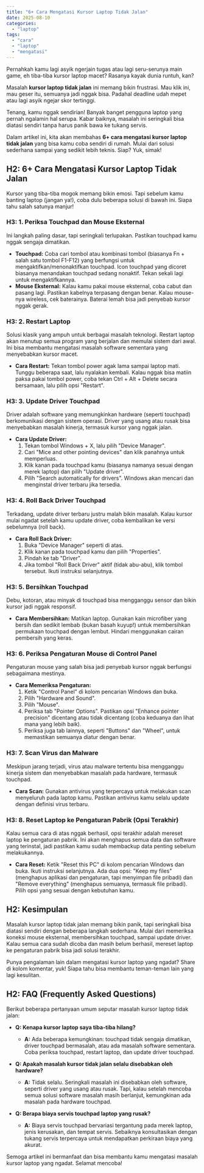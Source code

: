 ```yaml
---
title: "6+ Cara Mengatasi Kursor Laptop Tidak Jalan"
date: 2025-08-10
categories: 
  - "laptop"
tags: 
  - "cara"
  - "laptop"
  - "mengatasi"
---
```


Pernahkah kamu lagi asyik ngerjain tugas atau lagi seru-serunya main game, eh tiba-tiba kursor laptop macet? Rasanya kayak dunia runtuh, kan?

Masalah **kursor laptop tidak jalan** ini memang bikin frustrasi. Mau klik ini, mau geser itu, semuanya jadi nggak bisa. Padahal deadline udah mepet atau lagi asyik ngejar skor tertinggi.

Tenang, kamu nggak sendirian! Banyak banget pengguna laptop yang pernah ngalamin hal serupa. Kabar baiknya, masalah ini seringkali bisa diatasi sendiri tanpa harus panik bawa ke tukang servis.

Dalam artikel ini, kita akan membahas **6+ cara mengatasi kursor laptop tidak jalan** yang bisa kamu coba sendiri di rumah. Mulai dari solusi sederhana sampai yang sedikit lebih teknis. Siap? Yuk, simak!

## H2: 6+ Cara Mengatasi Kursor Laptop Tidak Jalan

Kursor yang tiba-tiba mogok memang bikin emosi. Tapi sebelum kamu banting laptop (jangan ya!), coba dulu beberapa solusi di bawah ini. Siapa tahu salah satunya manjur!

### H3: 1. Periksa Touchpad dan Mouse Eksternal

Ini langkah paling dasar, tapi seringkali terlupakan. Pastikan touchpad kamu nggak sengaja dimatikan.

- **Touchpad:** Coba cari tombol atau kombinasi tombol (biasanya Fn + salah satu tombol F1-F12) yang berfungsi untuk mengaktifkan/menonaktifkan touchpad. Icon touchpad yang dicoret biasanya menandakan touchpad sedang nonaktif. Tekan sekali lagi untuk mengaktifkannya.
- **Mouse Eksternal:** Kalau kamu pakai mouse eksternal, coba cabut dan pasang lagi. Pastikan kabelnya terpasang dengan benar. Kalau mouse-nya wireless, cek baterainya. Baterai lemah bisa jadi penyebab kursor nggak gerak.

### H3: 2. Restart Laptop

Solusi klasik yang ampuh untuk berbagai masalah teknologi. Restart laptop akan menutup semua program yang berjalan dan memulai sistem dari awal. Ini bisa membantu mengatasi masalah software sementara yang menyebabkan kursor macet.

- **Cara Restart:** Tekan tombol power agak lama sampai laptop mati. Tunggu beberapa saat, lalu nyalakan kembali. Kalau nggak bisa matiin paksa pakai tombol power, coba tekan Ctrl + Alt + Delete secara bersamaan, lalu pilih opsi "Restart".

### H3: 3. Update Driver Touchpad

Driver adalah software yang memungkinkan hardware (seperti touchpad) berkomunikasi dengan sistem operasi. Driver yang usang atau rusak bisa menyebabkan masalah kinerja, termasuk kursor yang nggak jalan.

- **Cara Update Driver:**
    1. Tekan tombol Windows + X, lalu pilih "Device Manager".
    2. Cari "Mice and other pointing devices" dan klik panahnya untuk memperluas.
    3. Klik kanan pada touchpad kamu (biasanya namanya sesuai dengan merek laptop) dan pilih "Update driver".
    4. Pilih "Search automatically for drivers". Windows akan mencari dan menginstal driver terbaru jika tersedia.

### H3: 4. Roll Back Driver Touchpad

Terkadang, update driver terbaru justru malah bikin masalah. Kalau kursor mulai ngadat setelah kamu update driver, coba kembalikan ke versi sebelumnya (roll back).

- **Cara Roll Back Driver:**
    1. Buka "Device Manager" seperti di atas.
    2. Klik kanan pada touchpad kamu dan pilih "Properties".
    3. Pindah ke tab "Driver".
    4. Jika tombol "Roll Back Driver" aktif (tidak abu-abu), klik tombol tersebut. Ikuti instruksi selanjutnya.

### H3: 5. Bersihkan Touchpad

Debu, kotoran, atau minyak di touchpad bisa mengganggu sensor dan bikin kursor jadi nggak responsif.

- **Cara Membersihkan:** Matikan laptop. Gunakan kain microfiber yang bersih dan sedikit lembab (bukan basah kuyup!) untuk membersihkan permukaan touchpad dengan lembut. Hindari menggunakan cairan pembersih yang keras.

### H3: 6. Periksa Pengaturan Mouse di Control Panel

Pengaturan mouse yang salah bisa jadi penyebab kursor nggak berfungsi sebagaimana mestinya.

- **Cara Memeriksa Pengaturan:**
    1. Ketik "Control Panel" di kolom pencarian Windows dan buka.
    2. Pilih "Hardware and Sound".
    3. Pilih "Mouse".
    4. Periksa tab "Pointer Options". Pastikan opsi "Enhance pointer precision" dicentang atau tidak dicentang (coba keduanya dan lihat mana yang lebih baik).
    5. Periksa juga tab lainnya, seperti "Buttons" dan "Wheel", untuk memastikan semuanya diatur dengan benar.

### H3: 7. Scan Virus dan Malware

Meskipun jarang terjadi, virus atau malware tertentu bisa mengganggu kinerja sistem dan menyebabkan masalah pada hardware, termasuk touchpad.

- **Cara Scan:** Gunakan antivirus yang terpercaya untuk melakukan scan menyeluruh pada laptop kamu. Pastikan antivirus kamu selalu update dengan definisi virus terbaru.

### H3: 8. Reset Laptop ke Pengaturan Pabrik (Opsi Terakhir)

Kalau semua cara di atas nggak berhasil, opsi terakhir adalah mereset laptop ke pengaturan pabrik. Ini akan menghapus semua data dan software yang terinstal, jadi pastikan kamu sudah membackup data penting sebelum melakukannya.

- **Cara Reset:** Ketik "Reset this PC" di kolom pencarian Windows dan buka. Ikuti instruksi selanjutnya. Ada dua opsi: "Keep my files" (menghapus aplikasi dan pengaturan, tapi menyimpan file pribadi) dan "Remove everything" (menghapus semuanya, termasuk file pribadi). Pilih opsi yang sesuai dengan kebutuhan kamu.

## H2: Kesimpulan

Masalah kursor laptop tidak jalan memang bikin panik, tapi seringkali bisa diatasi sendiri dengan beberapa langkah sederhana. Mulai dari memeriksa koneksi mouse eksternal, membersihkan touchpad, sampai update driver. Kalau semua cara sudah dicoba dan masih belum berhasil, mereset laptop ke pengaturan pabrik bisa jadi solusi terakhir.

Punya pengalaman lain dalam mengatasi kursor laptop yang ngadat? Share di kolom komentar, yuk! Siapa tahu bisa membantu teman-teman lain yang lagi kesulitan.

## H2: FAQ (Frequently Asked Questions)

Berikut beberapa pertanyaan umum seputar masalah kursor laptop tidak jalan:

- **Q: Kenapa kursor laptop saya tiba-tiba hilang?**
    
    - **A:** Ada beberapa kemungkinan: touchpad tidak sengaja dimatikan, driver touchpad bermasalah, atau ada masalah software sementara. Coba periksa touchpad, restart laptop, dan update driver touchpad.
- **Q: Apakah masalah kursor tidak jalan selalu disebabkan oleh hardware?**
    
    - **A:** Tidak selalu. Seringkali masalah ini disebabkan oleh software, seperti driver yang usang atau rusak. Tapi, kalau setelah mencoba semua solusi software masalah masih berlanjut, kemungkinan ada masalah pada hardware touchpad.
- **Q: Berapa biaya servis touchpad laptop yang rusak?**
    
    - **A:** Biaya servis touchpad bervariasi tergantung pada merek laptop, jenis kerusakan, dan tempat servis. Sebaiknya konsultasikan dengan tukang servis terpercaya untuk mendapatkan perkiraan biaya yang akurat.

Semoga artikel ini bermanfaat dan bisa membantu kamu mengatasi masalah kursor laptop yang ngadat. Selamat mencoba!
